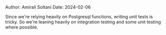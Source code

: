 Author: Amirali Soltani
Date: 2024-02-06

Since we're relying heavily on Postgresql functions, writing unit tests is tricky. So we're leaning heavily on integration testing and some unit testing where possible.